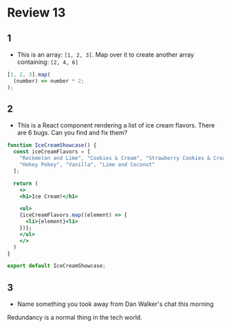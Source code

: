 # Review 13

## 1

- This is an array: `[1, 2, 3]`. Map over it to create another array containing: `[2, 4, 6]`

```jsx
[1, 2, 3].map(
  (number) => number * 2;
);
```

## 2

- This is a React component rendering a list of ice cream flavors. There are 6 bugs. Can you
  find and fix them?

```jsx
function IceCreamShowcase() {
  const iceCreamFlavors = [
    "Rockmelon and Lime", "Cookies & Cream", "Strawberry Cookies & Cream",
    "Hokey Pokey", "Vanilla", "Lime and Coconut"
  ];

  return (
    <>
    <h1>Ice Cream!</h1>

    <ul>
    {iceCreamFlavors.map((element) => {
      <li>{element}<li>
    })};
    </ul>
    </>
  )
}

export default IceCreamShowcase;
```

## 3

- Name something you took away from Dan Walker's chat this morning

Redundancy is a normal thing in the tech world.
